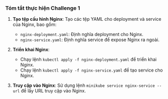 
### Tóm tắt thực hiện Challenge 1
1. **Tạo tệp cấu hình Nginx**: Tạo các tệp YAML cho deployment và service của Nginx, bao gồm:
   - `nginx-deployment.yaml`: Định nghĩa deployment cho Nginx.
   - `nginx-service.yaml`: Định nghĩa service để expose Nginx ra ngoài.

2. **Triển khai Nginx**:
   - Chạy lệnh `kubectl apply -f nginx-deployment.yaml` để triển khai Nginx.
   - Chạy lệnh `kubectl apply -f nginx-service.yaml` để tạo service cho Nginx.

3. **Truy cập vào Nginx**: Sử dụng lệnh `minikube service nginx-service --url` để lấy URL truy cập vào Nginx.
